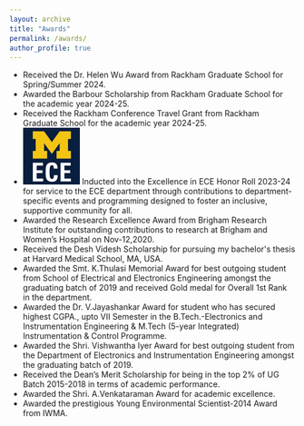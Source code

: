 ```yaml
---
layout: archive
title: "Awards"
permalink: /awards/
author_profile: true
---
```



* Received the Dr. Helen Wu Award from Rackham Graduate School for Spring/Summer 2024.
*  Awarded the Barbour Scholarship from Rackham Graduate School for the academic year 2024-25.
* Received the Rackham Conference Travel Grant from Rackham Graduate School for the academic year 2024-25.
* <img src="../images/UM_ECE.jfif" width="100"/> Inducted into the Excellence in ECE Honor Roll 2023-24 for service to the ECE department through contributions to department-specific events and programming designed to foster an inclusive, supportive community for all.
* Awarded the Research Excellence Award from Brigham Research Institute for outstanding contributions to research at Brigham and Women’s Hospital on Nov-12,2020.
* Received the Desh Videsh Scholarship for pursuing my bachelor's thesis at Harvard Medical School, MA, USA.
* Awarded the Smt. K.Thulasi Memorial Award for best outgoing student from School of Electrical and Electronics Engineering amongst the graduating batch of 2019 and received Gold medal for Overall 1st Rank in the department.
*  Awarded the Dr. V.Jayashankar Award for student who has secured highest CGPA., upto VII Semester in the B.Tech.-Electronics and Instrumentation Engineering & M.Tech (5-year Integrated) Instrumentation & Control Programme.
*   Awarded the Shri. Vishwantha Iyer Award for best outgoing student from the Department of Electronics and Instrumentation Engineering amongst the graduating batch of 2019.
* Received the Dean’s Merit Scholarship for being in the top 2% of UG Batch 2015-2018 in terms of academic performance.
* Awarded the Shri. A.Venkataraman Award for academic excellence.
* Awarded the prestigious Young Environmental Scientist-2014 Award from IWMA. 
